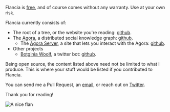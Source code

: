<!--
.. title: Projects
.. slug: projects
.. date: 2020-01-28 22:33:15 UTC+01:00
.. tags: meta
.. link: 
.. description: 
.. type: text
-->

Flancia is [free](https://github.com/flancian/), and of course comes without any warranty. Use at your own risk.

Flancia currently consists of:

  * The root of a tree, or the website you're reading: [github](https://github.com/flancian/flancia).
  * The [Agora](link://slug/agora), a distributed social knowledge graph: [github](https://github.com/flancian/agora).
      * The [Agora Server](https://anagora.org), a site that lets you interact with the Agora: [github](https://github.com/flancian/agora-server).
  * Other projects
    * [Botginia Woolf](/botginia), a twitter bot: [github](https://github.com/flancian/botginia).

Being open source, the content listed above need not be limited to what I produce. This is where your stuff would be listed if you contributed to Flancia.

You can send me a Pull Request, an [email](mailto:0@flancia.org), or reach out on [Twitter](https://twitter.com/flancian).

Thank you for reading!

![A nice flan](/static/flan.jpg)
